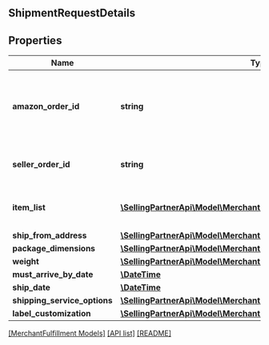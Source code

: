 ## ShipmentRequestDetails

## Properties

Name | Type | Description | Notes
------------ | ------------- | ------------- | -------------
**amazon_order_id** | **string** | An Amazon-defined order identifier, in 3-7-7 format. |
**seller_order_id** | **string** | A seller-defined order identifier. | [optional]
**item_list** | [**\SellingPartnerApi\Model\MerchantFulfillment\FBMItem[]**](FBMItem.md) | The list of items to be included in a shipment. |
**ship_from_address** | [**\SellingPartnerApi\Model\MerchantFulfillment\Address**](Address.md) |  |
**package_dimensions** | [**\SellingPartnerApi\Model\MerchantFulfillment\PackageDimensions**](PackageDimensions.md) |  |
**weight** | [**\SellingPartnerApi\Model\MerchantFulfillment\Weight**](Weight.md) |  |
**must_arrive_by_date** | [**\DateTime**](\DateTime.md) |  | [optional]
**ship_date** | [**\DateTime**](\DateTime.md) |  | [optional]
**shipping_service_options** | [**\SellingPartnerApi\Model\MerchantFulfillment\ShippingServiceOptions**](ShippingServiceOptions.md) |  |
**label_customization** | [**\SellingPartnerApi\Model\MerchantFulfillment\LabelCustomization**](LabelCustomization.md) |  | [optional]

[[MerchantFulfillment Models]](../) [[API list]](../../Api) [[README]](../../../README.md)
